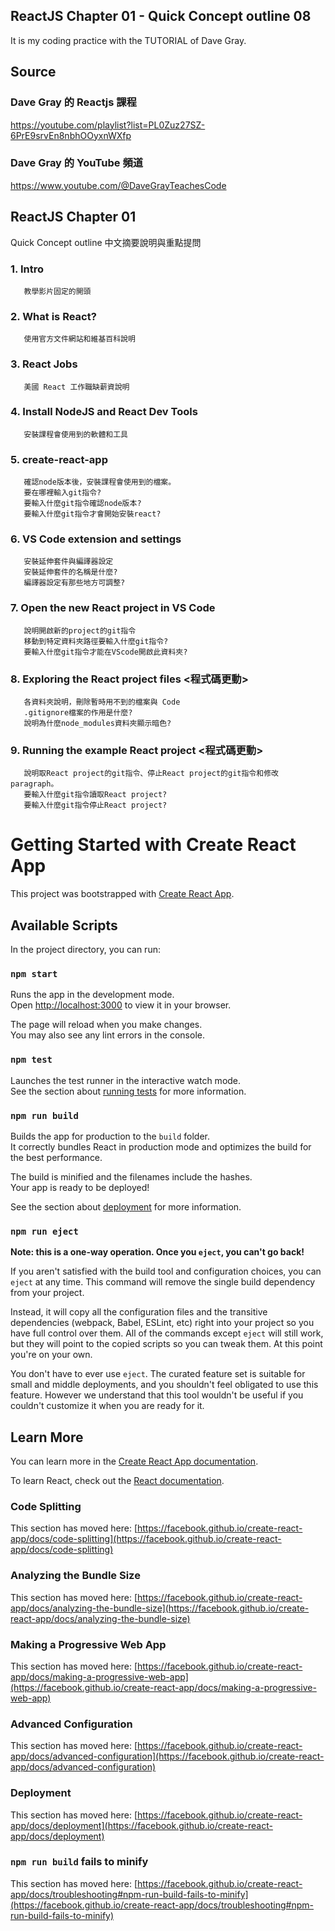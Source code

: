 ## ReactJS Chapter 01 - Quick Concept outline 08
It is my coding practice with the TUTORIAL of Dave Gray. 

## Source
### Dave Gray 的 Reactjs 課程
https://youtube.com/playlist?list=PL0Zuz27SZ-6PrE9srvEn8nbhOOyxnWXfp
### Dave Gray 的 YouTube 頻道
https://www.youtube.com/@DaveGrayTeachesCode

## ReactJS Chapter 01
   Quick Concept outline
   中文摘要說明與重點提問

### 1. Intro 
       教學影片固定的開頭

### 2. What is React? 
       使用官方文件網站和維基百科說明

### 3. React Jobs 
       美國 React 工作職缺薪資說明

### 4. Install NodeJS and React Dev Tools
       安裝課程會使用到的軟體和工具

### 5. create-react-app 
       確認node版本後，安裝課程會使用到的檔案。
       要在哪裡輸入git指令?
       要輸入什麼git指令確認node版本?
       要輸入什麼git指令才會開始安裝react?

### 6. VS Code extension and settings
       安裝延伸套件與編譯器設定
       安裝延伸套件的名稱是什麼?
       編譯器設定有那些地方可調整?

### 7. Open the new React project in VS Code
       說明開啟新的project的git指令
       移動到特定資料夾路徑要輸入什麼git指令?
       要輸入什麼git指令才能在VScode開啟此資料夾?

### 8. Exploring the React project files <程式碼更動>
       各資料夾說明，刪除暫時用不到的檔案與 Code
       .gitignore檔案的作用是什麼?
       說明為什麼node_modules資料夾顯示暗色?

### 9. Running the example React project <程式碼更動>
       說明取React project的git指令、停止React project的git指令和修改 paragraph。
       要輸入什麼git指令讀取React project?
       要輸入什麼git指令停止React project?
       
# Getting Started with Create React App

This project was bootstrapped with [Create React App](https://github.com/facebook/create-react-app).

## Available Scripts

In the project directory, you can run:

### `npm start`

Runs the app in the development mode.\
Open [http://localhost:3000](http://localhost:3000) to view it in your browser.

The page will reload when you make changes.\
You may also see any lint errors in the console.

### `npm test`

Launches the test runner in the interactive watch mode.\
See the section about [running tests](https://facebook.github.io/create-react-app/docs/running-tests) for more information.

### `npm run build`

Builds the app for production to the `build` folder.\
It correctly bundles React in production mode and optimizes the build for the best performance.

The build is minified and the filenames include the hashes.\
Your app is ready to be deployed!

See the section about [deployment](https://facebook.github.io/create-react-app/docs/deployment) for more information.

### `npm run eject`

**Note: this is a one-way operation. Once you `eject`, you can't go back!**

If you aren't satisfied with the build tool and configuration choices, you can `eject` at any time. This command will remove the single build dependency from your project.

Instead, it will copy all the configuration files and the transitive dependencies (webpack, Babel, ESLint, etc) right into your project so you have full control over them. All of the commands except `eject` will still work, but they will point to the copied scripts so you can tweak them. At this point you're on your own.

You don't have to ever use `eject`. The curated feature set is suitable for small and middle deployments, and you shouldn't feel obligated to use this feature. However we understand that this tool wouldn't be useful if you couldn't customize it when you are ready for it.

## Learn More

You can learn more in the [Create React App documentation](https://facebook.github.io/create-react-app/docs/getting-started).

To learn React, check out the [React documentation](https://reactjs.org/).

### Code Splitting

This section has moved here: [https://facebook.github.io/create-react-app/docs/code-splitting](https://facebook.github.io/create-react-app/docs/code-splitting)

### Analyzing the Bundle Size

This section has moved here: [https://facebook.github.io/create-react-app/docs/analyzing-the-bundle-size](https://facebook.github.io/create-react-app/docs/analyzing-the-bundle-size)

### Making a Progressive Web App

This section has moved here: [https://facebook.github.io/create-react-app/docs/making-a-progressive-web-app](https://facebook.github.io/create-react-app/docs/making-a-progressive-web-app)

### Advanced Configuration

This section has moved here: [https://facebook.github.io/create-react-app/docs/advanced-configuration](https://facebook.github.io/create-react-app/docs/advanced-configuration)

### Deployment

This section has moved here: [https://facebook.github.io/create-react-app/docs/deployment](https://facebook.github.io/create-react-app/docs/deployment)

### `npm run build` fails to minify

This section has moved here: [https://facebook.github.io/create-react-app/docs/troubleshooting#npm-run-build-fails-to-minify](https://facebook.github.io/create-react-app/docs/troubleshooting#npm-run-build-fails-to-minify)

